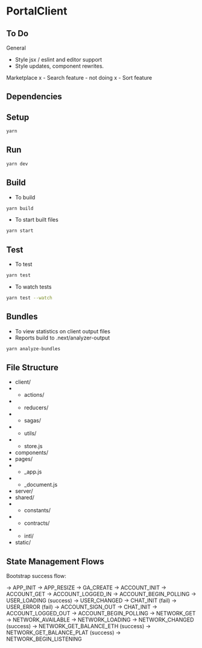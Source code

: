 # PortalClient

## To Do

General
- Style jsx / eslint and editor support
- Style updates, component rewrites.

Marketplace
  x - Search feature - not doing
  x - Sort feature

## Dependencies

## Setup

```bash
yarn
```

## Run

```bash
yarn dev
```

## Build

- To build
```bash
yarn build
```

- To start built files
```bash
yarn start
```

## Test

- To test
```bash
yarn test
```
- To watch tests
```bash
yarn test --watch
```

## Bundles

- To view statistics on client output files
- Reports build to .next/analyzer-output
```bash
yarn analyze-bundles
```

## File Structure

- client/
- - actions/
- - reducers/
- - sagas/
- - utils/
- - store.js
- components/
- pages/
- - \_app.js
- - \_document.js
- server/
- shared/
- - constants/
- - contracts/
- - intl/
- static/

## State Management Flows

Bootstrap success flow:

-> APP_INIT
  -> APP_RESIZE
  -> GA_CREATE
  -> ACCOUNT_INIT
    -> ACCOUNT_GET
      -> ACCOUNT_LOGGED_IN
        -> ACCOUNT_BEGIN_POLLING
        -> USER_LOADING
          (success) -> USER_CHANGED
                        -> CHAT_INIT
          (fail) -> USER_ERROR
          (fail) -> ACCOUNT_SIGN_OUT
                        -> CHAT_INIT
      -> ACCOUNT_LOGGED_OUT
        -> ACCOUNT_BEGIN_POLLING
    -> NETWORK_GET
      -> NETWORK_AVAILABLE
      -> NETWORK_LOADING
        -> NETWORK_CHANGED
          (success) -> NETWORK_GET_BALANCE_ETH
          (success) -> NETWORK_GET_BALANCE_PLAT
          (success) -> NETWORK_BEGIN_LISTENING
